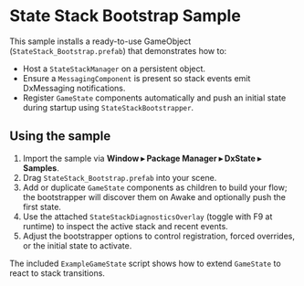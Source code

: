 # State Stack Bootstrap Sample

This sample installs a ready-to-use GameObject (`StateStack_Bootstrap.prefab`) that demonstrates how to:

- Host a `StateStackManager` on a persistent object.
- Ensure a `MessagingComponent` is present so stack events emit DxMessaging notifications.
- Register `GameState` components automatically and push an initial state during startup using `StateStackBootstrapper`.

## Using the sample

1. Import the sample via **Window ▸ Package Manager ▸ DxState ▸ Samples**.
2. Drag `StateStack_Bootstrap.prefab` into your scene.
3. Add or duplicate `GameState` components as children to build your flow; the bootstrapper will discover them on Awake and optionally push the first state.
4. Use the attached `StateStackDiagnosticsOverlay` (toggle with F9 at runtime) to inspect the active stack and recent events.
5. Adjust the bootstrapper options to control registration, forced overrides, or the initial state to activate.

The included `ExampleGameState` script shows how to extend `GameState` to react to stack transitions.
